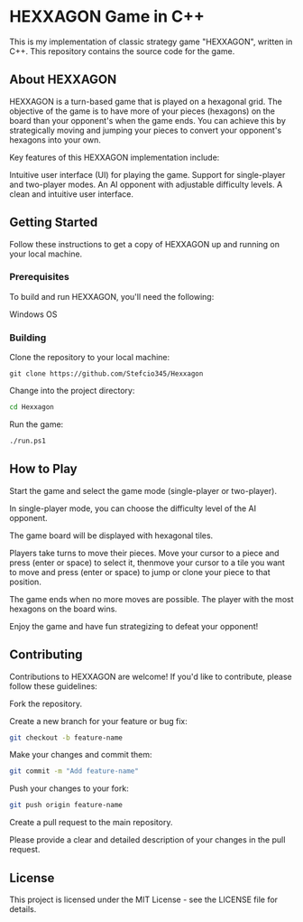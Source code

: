 
# HEXXAGON Game in C++

This is my implementation of classic strategy game "HEXXAGON", written in C++. This repository contains the source code for the game.

## About HEXXAGON
HEXXAGON is a turn-based game that is played on a hexagonal grid. The objective of the game is to have more of your pieces (hexagons) on the board than your opponent's when the game ends. You can achieve this by strategically moving and jumping your pieces to convert your opponent's hexagons into your own.

Key features of this HEXXAGON implementation include:

Intuitive user interface (UI) for playing the game.
Support for single-player and two-player modes.
An AI opponent with adjustable difficulty levels.
A clean and intuitive user interface.


## Getting Started
Follow these instructions to get a copy of HEXXAGON up and running on your local machine.

### Prerequisites
To build and run HEXXAGON, you'll need the following:

Windows OS

### Building

Clone the repository to your local machine:
```git
git clone https://github.com/Stefcio345/Hexxagon
```

Change into the project directory:
```bash
cd Hexxagon
```

Run the game:
```bash
./run.ps1
```

## How to Play
Start the game and select the game mode (single-player or two-player).

In single-player mode, you can choose the difficulty level of the AI opponent.

The game board will be displayed with hexagonal tiles.

Players take turns to move their pieces. Move your cursor to a piece and press (enter or space) to select it, thenmove your cursor to a tile you want to move and press (enter or space) to jump or clone your piece to that position.

The game ends when no more moves are possible. The player with the most hexagons on the board wins.

Enjoy the game and have fun strategizing to defeat your opponent!

## Contributing
Contributions to HEXXAGON are welcome! If you'd like to contribute, please follow these guidelines:

Fork the repository.

Create a new branch for your feature or bug fix:

```bash
git checkout -b feature-name
```

Make your changes and commit them:
```bash
git commit -m "Add feature-name"
```

Push your changes to your fork:
```bash
git push origin feature-name
```
Create a pull request to the main repository.

Please provide a clear and detailed description of your changes in the pull request.

## License
This project is licensed under the MIT License - see the LICENSE file for details.

